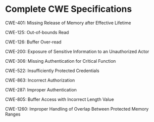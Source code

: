 

# Complete CWE Specifications

CWE-401: Missing Release of Memory after Effective Lifetime

CWE-125: Out-of-bounds Read

CWE-126: Buffer Over-read

CWE-200: Exposure of Sensitive Information to an Unauthorized Actor

CWE-306: Missing Authentication for Critical Function

CWE-522: Insufficiently Protected Credentials

CWE-863: Incorrect Authorization

CWE-287: Improper Authentication

CWE-805: Buffer Access with Incorrect Length Value

CWE-1260: Improper Handling of Overlap Between Protected Memory Ranges